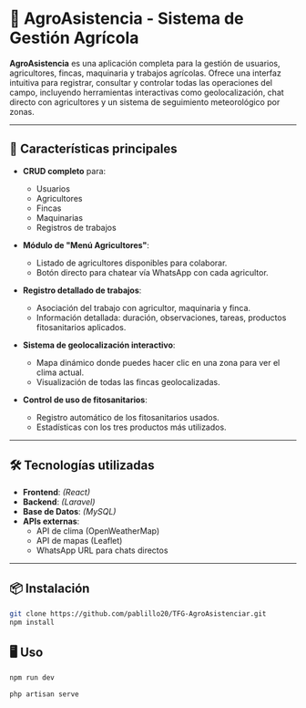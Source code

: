 # 🌾 AgroAsistencia - Sistema de Gestión Agrícola

**AgroAsistencia** es una aplicación completa para la gestión de usuarios, agricultores, fincas, maquinaria y trabajos agrícolas. Ofrece una interfaz intuitiva para registrar, consultar y controlar todas las operaciones del campo, incluyendo herramientas interactivas como geolocalización, chat directo con agricultores y un sistema de seguimiento meteorológico por zonas.

---

## 🚀 Características principales

- **CRUD completo** para:
  - Usuarios
  - Agricultores
  - Fincas
  - Maquinarias
  - Registros de trabajos

- **Módulo de "Menú Agricultores"**:
  - Listado de agricultores disponibles para colaborar.
  - Botón directo para chatear vía WhatsApp con cada agricultor.

- **Registro detallado de trabajos**:
  - Asociación del trabajo con agricultor, maquinaria y finca.
  - Información detallada: duración, observaciones, tareas, productos fitosanitarios aplicados.

- **Sistema de geolocalización interactivo**:
  - Mapa dinámico donde puedes hacer clic en una zona para ver el clima actual.
  - Visualización de todas las fincas geolocalizadas.

- **Control de uso de fitosanitarios**:
  - Registro automático de los fitosanitarios usados.
  - Estadísticas con los tres productos más utilizados.

---

## 🛠️ Tecnologías utilizadas

- **Frontend**: *(React)*
- **Backend**: *(Laravel)*
- **Base de Datos**: *(MySQL)*
- **APIs externas**: 
  - API de clima (OpenWeatherMap)
  - API de mapas (Leaflet)
  - WhatsApp URL para chats directos

---

## 📦 Instalación

```bash
git clone https://github.com/pablillo20/TFG-AgroAsistenciar.git
npm install
````
## 🖥️ Uso
```bash
npm run dev

php artisan serve
```



